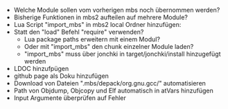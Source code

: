  * Welche Module sollen vom vorherigen mbs noch übernommen werden?
 * Bisherige Funktionen in mbs2 aufteilen auf mehrere Module?
 * Lua Script "import_mbs" in mbs2 local Ordner hinzufügen:
 * Statt den "load" Befehl "require" verwenden? 
   * Lua package paths erweitern mit einem Modul? 
   * Oder mit "import_mbs" den chunk einzelner Module laden?
   *  "import_mbs" muss über jonchki in target/jonchki/install hinzugefügt werden
* LDOC hinzufpügen
* github page als Doku hinzufügen
* Download von Dateien ".mbs/depack/org.gnu.gcc/" automatisieren
* Path von Objdump, Objcopy und Elf automatisch in atVars hinzufügen
* Input Argumente überprüfen auf Fehler